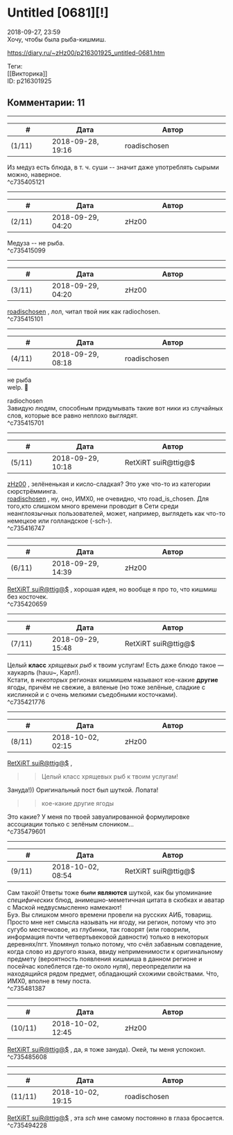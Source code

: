 Untitled [0681][!]
==================

  
2018-09-27, 23:59  
 Хочу, чтобы была рыба-кишмиш.   
  
<https://diary.ru/~zHz00/p216301925_untitled-0681.htm>  
  
Теги:  
[[Викторика]]  
ID: p216301925  


Комментарии: 11
---------------

  


---



|         #         |              Дата              |                     Автор                     |           ID           |
| --- | --- | --- | --- |
| (1/11) | 2018-09-28, 19:16 | roadischosen | c735405121 |

  
 Из медуз есть блюда, в т. ч. суши -- значит даже употреблять сырыми можно, наверное.   
 ^c735405121

---



|         #         |              Дата              |                     Автор                     |           ID           |
| --- | --- | --- | --- |
| (2/11) | 2018-09-29, 04:20 | zHz00 | c735415099 |

  
 Медуза -- не рыба.   
 ^c735415099

---



|         #         |              Дата              |                     Автор                     |           ID           |
| --- | --- | --- | --- |
| (3/11) | 2018-09-29, 04:20 | zHz00 | c735415101 |

  
  [roadischosen](http://roadischosen.diary.ru)  , лол, читал твой ник как radiochosen.   
 ^c735415101

---



|         #         |              Дата              |                     Автор                     |           ID           |
| --- | --- | --- | --- |
| (4/11) | 2018-09-29, 08:18 | roadischosen | c735415701 |

  
  не рыба    
 welp. :shrug:   
   
  radiochosen    
 Завидую людям, способным придумывать такие вот ники из случайных слов, которые все равно неплохо выглядят.   
 ^c735415701

---



|         #         |              Дата              |                     Автор                     |           ID           |
| --- | --- | --- | --- |
| (5/11) | 2018-09-29, 10:18 | RetXiRT suiR@ttig@$ | c735416747 |

  
   [zHz00](https://zHz00.diary.ru "Untitled")  , зелёненькая и кисло-сладкая? Это уже что-то из категории сюрстрёмминга.   
  [roadischosen](http://roadischosen.diary.ru)  , ну, оно, ИМХ0, не очевидно, что road\_is\_chosen. Для того,кто слишком много времени проводит в Сети среди неанглоязычных пользователей, может, например, выглядеть как что-то немецкое или голландское (-sch-).    
 ^c735416747

---



|         #         |              Дата              |                     Автор                     |           ID           |
| --- | --- | --- | --- |
| (6/11) | 2018-09-29, 14:39 | zHz00 | c735420659 |

  
  [RetXiRT suiR@ttig@$](http://Hellspawn.diary.ru "Горчичник")  , хорошая идея, но вообще я про то, что кишмиш без косточек.   
 ^c735420659

---



|         #         |              Дата              |                     Автор                     |           ID           |
| --- | --- | --- | --- |
| (7/11) | 2018-09-29, 15:48 | RetXiRT suiR@ttig@$ | c735421776 |

  
  Целый  **класс**   *хрящевых рыб*  к твоим услугам! Есть даже блюдо такое — хаукарль (hauu~, Карл!).   
  Кстати, в  *некоторых*  регионах кишмишем называют кое-какие  **другие**  ягоды, причём не свежие, а вяленые (но тоже зелёные, сладкие с кислинкой и с очень мелкими съедобными косточками).     
 ^c735421776

---



|         #         |              Дата              |                     Автор                     |           ID           |
| --- | --- | --- | --- |
| (8/11) | 2018-10-02, 02:15 | zHz00 | c735479601 |

  
  [RetXiRT suiR@ttig@$](http://Hellspawn.diary.ru "Горчичник")  ,   
 >>Целый класс хрящевых рыб к твоим услугам!   
   
 Зануда!)) Оригинальный пост был шуткой. Лопата!   
   
 >>кое-какие другие ягоды   
   
 Это какие? У меня по твоей завуалированной формулировке ассоциации только с зелёным слоником...   
 ^c735479601

---



|         #         |              Дата              |                     Автор                     |           ID           |
| --- | --- | --- | --- |
| (9/11) | 2018-10-02, 08:54 | RetXiRT suiR@ttig@$ | c735481387 |

  
  Сам такой! 0тветы тоже  ~~были~~   **являются**  шуткой, как бы упоминание  *специфических*  блюд, анимешно-меметичная цитата в скобках и аватар с Маской недвусмысленно намекают!   
 Буэ. Вы слишком много времени провели на русских АИБ, товарищ. Просто мне нет смысла называть ни ягоду, ни регион, потому что это сугубо местечковое, из глубинки, так говорят (или говорили, информация почти четвертьвековой давности) только в некоторых деревнях/пгт. Упомянул только потому, что счёл забавным совпадение, когда слово из другого языка, ввиду неприменимости к оригинальному предмету (вероятность появления кишмиша в данном регионе и посейчас колеблется где-то около нуля), переопределили на находящийся рядом предмет, обладающий схожими свойствами. Что, ИМХ0, вполне в тему поста.    
 ^c735481387

---



|         #         |              Дата              |                     Автор                     |           ID           |
| --- | --- | --- | --- |
| (10/11) | 2018-10-02, 12:45 | zHz00 | c735485608 |

  
  [RetXiRT suiR@ttig@$](http://Hellspawn.diary.ru "Горчичник")  , да, я тоже зануда). Окей, ты меня успокоил.   
 ^c735485608

---



|         #         |              Дата              |                     Автор                     |           ID           |
| --- | --- | --- | --- |
| (11/11) | 2018-10-02, 19:15 | roadischosen | c735494228 |

  
  [RetXiRT suiR@ttig@$](http://Hellspawn.diary.ru "Горчичник")  , эта  *sch*  мне самому постоянно в глаза бросается.   
 ^c735494228